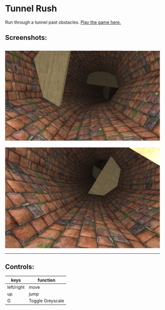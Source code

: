 # Tunnel Rush

Run through a tunnel past obstacles.
<a href="https://artspie.github.io">Play the game here.</a>

## Screenshots:
<img src="https://github.com/ramkishore07s/Tunnel-Rush/blob/master/images/game.png?raw=true"></img>
---
<img src="https://github.com/ramkishore07s/tunnel-rush/blob/master/images/game2.png?raw=true"></img>

---
## Controls:
| keys|function|
|----------|-------------|
|left/right|move|
|up|jump|
|G|Toggle Greyscale|
